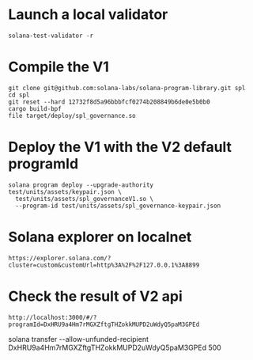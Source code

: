 # Launch a local validator

```text
solana-test-validator -r
```

# Compile the V1

```
git clone git@github.com:solana-labs/solana-program-library.git spl
cd spl
git reset --hard 12732f8d5a96bbbfcf0274b208849b6de0e5b0b0
cargo build-bpf
file target/deploy/spl_governance.so
```

# Deploy the V1 with the V2 default programId

```text
solana program deploy --upgrade-authority test/units/assets/keypair.json \
  test/units/assets/spl_governanceV1.so \
  --program-id test/units/assets/spl_governance-keypair.json
```

# Solana explorer on localnet

```text
https://explorer.solana.com/?cluster=custom&customUrl=http%3A%2F%2F127.0.0.1%3A8899
```

# Check the result of V2 api

```text
http://localhost:3000/#/?programId=DxHRU9a4Hm7rMGXZftgTHZokkMUPD2uWdyQ5paM3GPEd
```

solana transfer --allow-unfunded-recipient DxHRU9a4Hm7rMGXZftgTHZokkMUPD2uWdyQ5paM3GPEd 500
